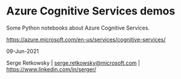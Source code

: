 # Azure Cognitive Services demos

Some Python notebooks about Azure Cognitive Services.

https://azure.microsoft.com/en-us/services/cognitive-services/

09-Jun-2021

Serge Retkowsky | serge.retkowsky@microsoft.com | https://www.linkedin.com/in/serger/
